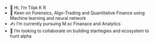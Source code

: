 - 👋 Hi, I’m Tilak K R
- 👀 Keen on Forensics, Algo-Trading and Quantitative Finance using Machine learning and neural network
- ✍️ I’m currently pursuing M.sc Finanace and Analytics
- 🤝 I’m looking to collaborate on building startiegies and ecosystem to hunt alpha


<!---
CHarliE-1509/CHarliE-1509 is a ✨ special ✨ repository because its `README.md` (this file) appears on your GitHub profile.
You can click the Preview link to take a look at your changes.
--->
